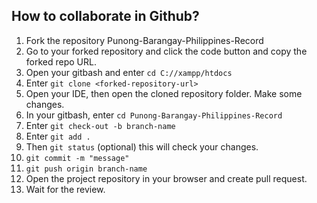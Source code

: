 
## How to collaborate in Github?

1. Fork the repository Punong-Barangay-Philippines-Record
2. Go to your forked repository and click the code button and copy the forked repo URL.
3. Open your gitbash and enter `cd C://xampp/htdocs`
4. Enter `git clone <forked-repository-url>`
5. Open your IDE, then open the cloned repository folder. Make some changes.
6. In your gitbash, enter `cd Punong-Barangay-Philippines-Record`
7. Enter   `git check-out -b branch-name`
8. Enter `git add .`
9. Then `git status` (optional) this will check your changes.
10. `git commit -m "message"`
11. `git push origin branch-name`
12. Open the project repository in your browser and create pull request.
13. Wait for the review.
